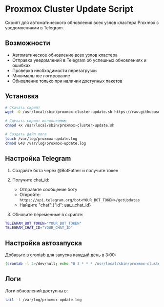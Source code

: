 # Proxmox Cluster Update Script

Скрипт для автоматического обновления всех узлов кластера Proxmox с уведомлениями в Telegram.

## Возможности
- Автоматическое обновление всех узлов кластера
- Отправка уведомлений в Telegram об успешных обновлениях и ошибках
- Проверка необходимости перезагрузки
- Минимальное логирование
- Обновление только при наличии доступных пакетов

## Установка

```bash
# Скачать скрипт
wget -O /usr/local/sbin/proxmox-cluster-update.sh https://raw.githubusercontent.com/VizzleTF/home_proxmox/refs/heads/main/scripts/proxmox/proxmox-cluster-update.sh

# Сделать скрипт исполняемым
chmod +x /usr/local/sbin/proxmox-cluster-update.sh

# Создать файл лога
touch /var/log/proxmox-update.log
chmod 640 /var/log/proxmox-update.log
```

## Настройка Telegram

1. Создайте бота через @BotFather и получите токен
2. Получите chat_id:
   - Отправьте сообщение боту
   - Откройте: `https://api.telegram.org/bot<YOUR_BOT_TOKEN>/getUpdates`
   - Найдите "chat":{"id": ваш_chat_id}

3. Обновите переменные в скрипте:
```bash
TELEGRAM_BOT_TOKEN="YOUR_BOT_TOKEN"
TELEGRAM_CHAT_ID="YOUR_CHAT_ID"
```

## Настройка автозапуска

Добавьте в crontab для запуска каждый день в 3:00:
```bash
(crontab -l 2>/dev/null; echo "0 3 * * * /usr/local/sbin/proxmox-cluster-update.sh") | crontab -
```

## Логи

Логи обновлений доступны в:
```bash
tail -f /var/log/proxmox-update.log
```